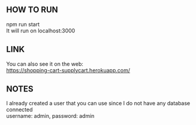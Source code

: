 ## HOW TO RUN
npm run start\
It will run on localhost:3000

## LINK
You can also see it on the web:\
https://shopping-cart-supplycart.herokuapp.com/

## NOTES
I already created a user that you can use since I do not have any database connected\
username: admin, password: admin
